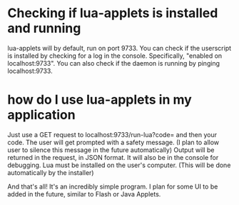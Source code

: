 # Checking if lua-applets is installed and running
lua-applets will by default, run on port 9733.
You can check if the userscript is installed by checking for a log in the console. Specifically, "enabled on localhost:9733".
You can also check if the daemon is running by pinging localhost:9733.
# how do I use lua-applets in my application
Just use a GET request to localhost:9733/run-lua?code= and then your code.
The user will get prompted with a safety message. (I plan to allow user to silence this message in the future automatically)
Output will be returned in the request, in JSON format. It will also be in the console for debugging.
Lua must be installed on the user's computer. (This will be done automatically by the installer)

And that's all! It's an incredibly simple program. I plan for some UI to be added in the future, similar to Flash or Java Applets.